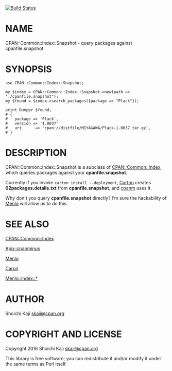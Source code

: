 [![Build Status](https://travis-ci.org/skaji/CPAN-Common-Index-Snapshot.svg?branch=master)](https://travis-ci.org/skaji/CPAN-Common-Index-Snapshot)

# NAME

CPAN::Common::Index::Snapshot - query packages against cpanfile.snapshot

# SYNOPSIS

    use CPAN::Common::Index::Snapshot;

    my $index = CPAN::Common::Index::Snapshot->new(path => "./cpanfile.snapshot");
    my $found = $index->search_packages({package => "Plack"});

    print Dumper $found;
    # {
    #   package => 'Plack',
    #   version => '1.0037'
    #   uri      => 'cpan://distfile/MIYAGAWA/Plack-1.0037.tar.gz',
    # }

# DESCRIPTION

CPAN::Common::Index::Snapshot is a subclass of [CPAN::Common::Index](https://metacpan.org/pod/CPAN::Common::Index),
which queries packages against your **cpanfile.snapshot**.

Currently if you invoke `carton install --deployment`,
[Carton](https://metacpan.org/pod/Carton) creates **02packages.details.txt** from **cpanfile.snapshot**,
and [cpanm](https://metacpan.org/pod/cpanm) uses it.

Why don't you query **cpanfile.snapshot** directly?
I'm sure the hackability of [Menlo](https://metacpan.org/pod/Menlo) will allow us to do this.

# SEE ALSO

[CPAN::Common::Index](https://metacpan.org/pod/CPAN::Common::Index)

[App::cpanminus](https://metacpan.org/pod/App::cpanminus)

[Menlo](https://metacpan.org/pod/Menlo)

[Caron](https://metacpan.org/pod/Caron)

[Menlo::Index::\*](https://github.com/miyagawa/cpanminus/tree/menlo/lib/Menlo/Index)

# AUTHOR

Shoichi Kaji <skaji@cpan.org>

# COPYRIGHT AND LICENSE

Copyright 2016 Shoichi Kaji <skaji@cpan.org>

This library is free software; you can redistribute it and/or modify
it under the same terms as Perl itself.
